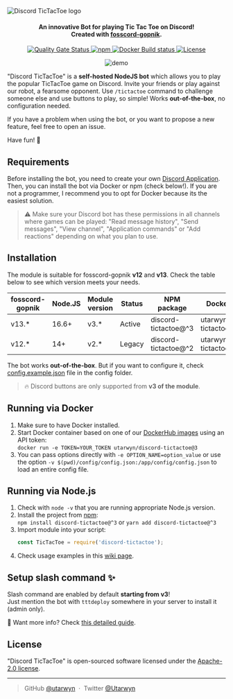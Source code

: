 <picture>
  <source media="(prefers-color-scheme: dark)" srcset="https://i.imgur.com/hzVv8Cx.png">
  <source media="(prefers-color-scheme: light)" srcset="https://i.imgur.com/d9ldRKK.png">
  <img alt="Discord TicTacToe logo" src="https://i.imgur.com/d9ldRKK.png">
</picture>

<h4 align="center">
An innovative Bot for playing Tic Tac Toe on Discord!
<br>
Created with <a href="https://github.com/discordjs/fosscord-gopnik">fosscord-gopnik</a>.
</h4>

<p align="center">
   <a href="https://sonarcloud.io/dashboard?id=utarwyn_discord-tictactoe">
      <img src="https://sonarcloud.io/api/project_badges/measure?project=utarwyn_discord-tictactoe&metric=alert_status" alt="Quality Gate Status">
   </a>
   <a href="https://npmjs.com/package/discord-tictactoe">
      <img alt="npm" src="https://img.shields.io/npm/v/discord-tictactoe">
   </a>
   <a href="https://hub.docker.com/r/utarwyn/discord-tictactoe">
      <img src="https://img.shields.io/github/workflow/status/utarwyn/discord-tictactoe/Docker%20Image%20Build%20and%20Push?label=docker%20build" alt="Docker Build status">
   </a>
   <a href="https://github.com/utarwyn/discord-tictactoe/blob/next/LICENSE">
      <img src="https://img.shields.io/github/license/utarwyn/discord-tictactoe" alt="License">
   </a>
</p>

<p align="center">
    <img src="https://i.imgur.com/QB7z1j4.gif" alt="demo">
</p>

"Discord TicTacToe" is a **self-hosted NodeJS bot** which allows you to play the popular TicTacToe game on Discord.
Invite your friends or play against our robot, a fearsome opponent. Use `/tictactoe` command to challenge someone else
and use buttons to play, so simple! Works **out-of-the-box**, no configuration needed.

If you have a problem when using the bot, or you want to propose a new feature, feel free to open an issue.

Have fun! 🥳


Requirements
------------

Before installing the bot, you need to create your own [Discord Application][6].
Then, you can install the bot via Docker or npm (check below!). If you are not a programmer, I recommend you to opt for Docker because its the easiest solution.

> ⚠️ Make sure your Discord bot has these permissions in all channels where games can be played:
> "Read message history", "Send messages", "View channel", "Application commands" or "Add reactions" depending on what you plan to use.


Installation
------------

The module is suitable for fosscord-gopnik **v12** and **v13**. Check the table below to see which version meets your needs.

fosscord-gopnik | Node.JS | Module version | Status | NPM package          | Docker image                |
---------- | ------- | -------------- | ------ | -------------------- | --------------------------- |
v13.*      | 16.6+   | v3.*           | Active | discord-tictactoe@^3 | utarwyn/discord-tictactoe@3 |
v12.*      | 14+     | v2.*           | Legacy | discord-tictactoe@^2 | utarwyn/discord-tictactoe@2 |

The bot works **out-of-the-box**. But if you want to configure it, check [config.example.json][7] file in the config folder.

> 🔥 Discord buttons are only supported from **v3 of the module**.


Running via Docker
------------

1. Make sure to have Docker installed.
2. Start Docker container based on one of our [DockerHub images][1] using an API token:\
   `docker run -e TOKEN=YOUR_TOKEN utarwyn/discord-tictactoe@3`
3. You can pass options directly with `-e OPTION_NAME=option_value` or use the option `-v $(pwd)/config/config.json:/app/config/config.json` to load an entire config file.


Running via Node.js
------------

1. Check with `node -v` that you are running appropriate Node.js version.
2. Install the project from [npm][2]:\
   `npm install discord-tictactoe@^3` or `yarn add discord-tictactoe@^3`
3. Import module into your script:
   ```javascript
   const TicTacToe = require('discord-tictactoe');
   ```
4. Check usage examples in this [wiki page][10].


Setup slash command ✨
--------

Slash command are enabled by default **starting from v3**!\
Just mention the bot with `tttdeploy` somewhere in your server to install it (admin only).

🚀 Want more info? Check [this detailed guide][8].


License
--------

"Discord TicTacToe" is open-sourced software licensed under the [Apache-2.0 license][3].

---
> GitHub [@utarwyn][4] &nbsp;&middot;&nbsp; Twitter [@Utarwyn][5]


[1]: https://hub.docker.com/r/utarwyn/discord-tictactoe
[2]: https://www.npmjs.com/package/discord-tictactoe
[3]: https://github.com/utarwyn/discord-tictactoe/blob/next/LICENSE
[4]: https://github.com/utarwyn
[5]: https://twitter.com/Utarwyn
[6]: https://discordapp.com/developers/applications
[7]: https://github.com/utarwyn/discord-tictactoe/blob/next/config/config.example.json
[8]: https://github.com/utarwyn/discord-tictactoe/wiki/Using-slash-command-in-V3-and-V4
[9]: https://github.com/utarwyn/discord-tictactoe/wiki/Using-slash-command-in-V2
[10]: https://github.com/utarwyn/discord-tictactoe/wiki/Usage-examples-with-Node.js
